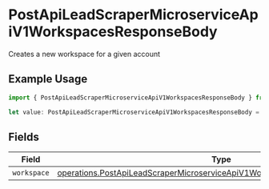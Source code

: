 # PostApiLeadScraperMicroserviceApiV1WorkspacesResponseBody

Creates a new workspace for a given account

## Example Usage

```typescript
import { PostApiLeadScraperMicroserviceApiV1WorkspacesResponseBody } from "oppulence-backend-sdk/models/operations";

let value: PostApiLeadScraperMicroserviceApiV1WorkspacesResponseBody = {};
```

## Fields

| Field                                                                                                                                                                      | Type                                                                                                                                                                       | Required                                                                                                                                                                   | Description                                                                                                                                                                |
| -------------------------------------------------------------------------------------------------------------------------------------------------------------------------- | -------------------------------------------------------------------------------------------------------------------------------------------------------------------------- | -------------------------------------------------------------------------------------------------------------------------------------------------------------------------- | -------------------------------------------------------------------------------------------------------------------------------------------------------------------------- |
| `workspace`                                                                                                                                                                | [operations.PostApiLeadScraperMicroserviceApiV1WorkspacesWorkspacesWorkspace](../../models/operations/postapileadscrapermicroserviceapiv1workspacesworkspacesworkspace.md) | :heavy_minus_sign:                                                                                                                                                         | N/A                                                                                                                                                                        |